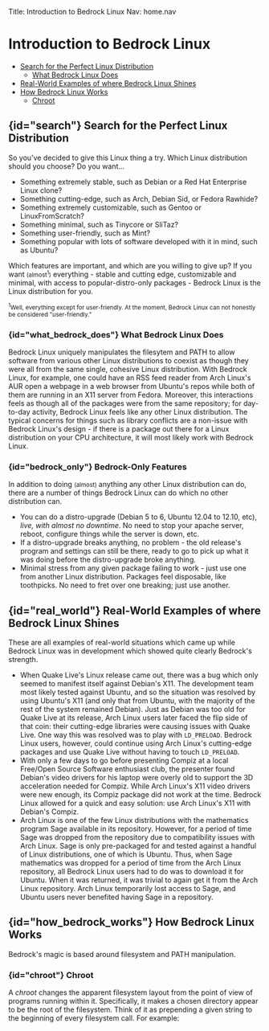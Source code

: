 Title: Introduction to Bedrock Linux
Nav: home.nav

Introduction to Bedrock Linux
=============================

- [Search for the Perfect Linux Distribution](#search)
  - [What Bedrock Linux Does](#what_bedrock_does)
- [Real-World Examples of where Bedrock Linux Shines](#real_world)
- [How Bedrock Linux Works](#how_bedrock_works)
  - [Chroot](#chroot)

## {id="search"} Search for the Perfect Linux Distribution

So you've decided to give this Linux thing a try. Which Linux distribution
should you choose? Do you want...

- Something extremely stable, such as Debian or a Red Hat Enterprise Linux clone?
- Something cutting-edge, such as Arch, Debian Sid, or Fedora Rawhide?
- Something extremely customizable, such as Gentoo or LinuxFromScratch?
- Something minimal, such as Tinycore or SliTaz?
- Something user-friendly, such as Mint?
- Something popular with lots of software developed with it in mind, such as Ubuntu?

Which features are important, and which are you willing to give up? If you want
<small>(almost<sup>1</sup>)</small> everything - stable and cutting edge,
customizable and minimal, with access to popular-distro-only packages - Bedrock
Linux is the Linux distribution for you.

<small><sup>1</sup>Well, everything except for user-friendly. At the moment,
Bedrock Linux can not honestly be considered "user-friendly."</small>

### {id="what_bedrock_does"} What Bedrock Linux Does

Bedrock Linux uniquely manipulates the filesytem and PATH to allow software
from various other Linux distributions to coexist as though they were all from
the same single, cohesive Linux distribution.  With Bedrock Linux, for example,
one could have an RSS feed reader from Arch Linux's AUR open a webpage in a web
browser from Ubuntu's repos while both of them are running in an X11 server
from Fedora.  Moreover, this interactions feels as though all of the packages
were from the same repository; for day-to-day activity, Bedrock Linux feels
like any other Linux distribution.  The typical concerns for things such as
library conflicts are a non-issue with Bedrock Linux's design - if there is a
package out there for a Linux distribution on your CPU architecture, it will
most likely work with Bedrock Linux.

### {id="bedrock_only"} Bedrock-Only Features

In addition to doing <small>(almost)</small> anything any other Linux
distribution can do, there are a number of things Bedrock Linux can do which no
other distribution can.

- You can do a distro-upgrade (Debian 5 to 6, Ubuntu 12.04 to 12.10, etc),
  *live, with almost no downtime*. No need to stop your apache server, reboot,
  configure things while the server is down, etc.
- If a distro-upgrade breaks anything, no problem - the old release's program
  and settings can still be there, ready to go to pick up what it was doing
  before the distro-upgrade broke anything.
- Minimal stress from any given package failing to work - just use one from
  another Linux distribution. Packages feel disposable, like toothpicks. No
  need to fret over one breaking; just use another.

## {id="real_world"} Real-World Examples of where Bedrock Linux Shines

These are all examples of real-world situations which came up while Bedrock
Linux was in development which showed quite clearly Bedrock's strength.

- When Quake Live's Linux release came out, there was a bug which only seemed
  to manifest itself against Debian's X11. The development team most likely
  tested against Ubuntu, and so the situation was resolved by using Ubuntu's
  X11 (and only that from Ubuntu, with the majority of the rest of the system
  remained Debian). Just as Debian was too old for Quake Live at its release,
  Arch Linux users later faced the flip side of that coin: their cutting-edge
  libraries were causing issues with Quake Live. One way this was resolved was
  to play with `LD_PRELOAD`. Bedrock Linux users, however, could continue using
  Arch Linux's cutting-edge packages and use Quake Live without having to touch
  `LD_PRELOAD`.
- With only a few days to go before presenting Compiz at a local Free/Open
  Source Software enthusiast club, the presenter found Debian's video drivers
  for his laptop were overly old to support the 3D acceleration needed for
  Compiz. While Arch Linux's X11 video drivers were new enough, its Compiz
  package did not work at the time. Bedrock Linux allowed for a quick and easy
  solution: use Arch Linux's X11 with Debian's Compiz. 
- Arch Linux is one of the few Linux distributions with the mathematics program
  Sage available in its repository. However, for a period of time Sage was
  dropped from the repository due to compatibility issues with Arch Linux. Sage
  is only pre-packaged for and tested against a handful of Linux distributions,
  one of which is Ubuntu. Thus, when Sage mathematics was dropped for a period
  of time from the Arch Linux repository, all Bedrock Linux users had to do was
  to download it for Ubuntu. When it was returned, it was trivial to again get
  it from the Arch Linux repository. Arch Linux temporarily lost access to
  Sage, and Ubuntu users never benefited having Sage in a repository.

## {id="how_bedrock_works"} How Bedrock Linux Works

Bedrock's magic is based around filesystem and PATH manipulation.

### {id="chroot"} Chroot

A *chroot* changes the apparent filesystem layout from the point of view of
programs running within it. Specifically, it makes a chosen directory appear to
be the root of the filesystem. Think of it as prepending a given string to the
beginning of every filesystem call. For example:
